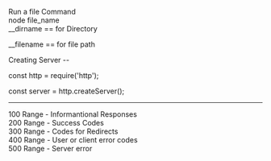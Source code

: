Run a file Command  <br>
    node file_name <br>
__dirname == for Directory

__filename == for file path

Creating Server -- <br>

const http  = require('http');<br>

const server = http.createServer();<br>
<hr >
100 Range  - Informantional Responses <br>
200 Range  - Success Codes<br>
300 Range  -  Codes for Redirects<br>
400 Range  - User or client error codes<br>
500 Range  - Server error<br>
